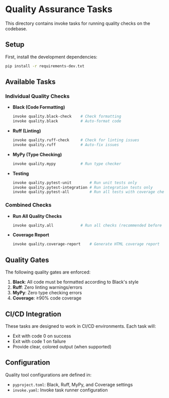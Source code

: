 # Quality Assurance Tasks

This directory contains invoke tasks for running quality checks on the codebase.

## Setup

First, install the development dependencies:

```bash
pip install -r requirements-dev.txt
```

## Available Tasks

### Individual Quality Checks

- **Black (Code Formatting)**
  ```bash
  invoke quality.black-check    # Check formatting
  invoke quality.black          # Auto-format code
  ```

- **Ruff (Linting)**
  ```bash
  invoke quality.ruff-check     # Check for linting issues
  invoke quality.ruff           # Auto-fix issues
  ```

- **MyPy (Type Checking)**
  ```bash
  invoke quality.mypy           # Run type checker
  ```

- **Testing**
  ```bash
  invoke quality.pytest-unit        # Run unit tests only
  invoke quality.pytest-integration # Run integration tests only
  invoke quality.pytest-all         # Run all tests with coverage check (≥90%)
  ```

### Combined Checks

- **Run All Quality Checks**
  ```bash
  invoke quality.all            # Run all checks (recommended before committing)
  ```

- **Coverage Report**
  ```bash
  invoke quality.coverage-report    # Generate HTML coverage report
  ```

## Quality Gates

The following quality gates are enforced:

1. **Black**: All code must be formatted according to Black's style
2. **Ruff**: Zero linting warnings/errors
3. **MyPy**: Zero type checking errors
4. **Coverage**: ≥90% code coverage

## CI/CD Integration

These tasks are designed to work in CI/CD environments. Each task will:
- Exit with code 0 on success
- Exit with code 1 on failure
- Provide clear, colored output (when supported)

## Configuration

Quality tool configurations are defined in:
- `pyproject.toml`: Black, Ruff, MyPy, and Coverage settings
- `invoke.yaml`: Invoke task runner configuration